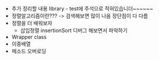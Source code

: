 - 추가 정리할 내용 library - test에 주석으로 적혀있습니더~~~~~~
- 정렬알고리즘이란??? -> 검색해보면 많이 나옴 장단점이 다 다름
- 정렬을 더 배워보자
  - 삽입정렬 insertionSort 디버그 해보면서 파악하기
- Wrapper class
- 이중배열
- 메소드 오버로딩